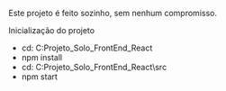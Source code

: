 Este projeto é feito sozinho, sem nenhum compromisso.

Inicialização do projeto

- cd: C:Projeto_Solo_FrontEnd_React
- npm install
- cd: C:Projeto_Solo_FrontEnd_React\src
- npm start
